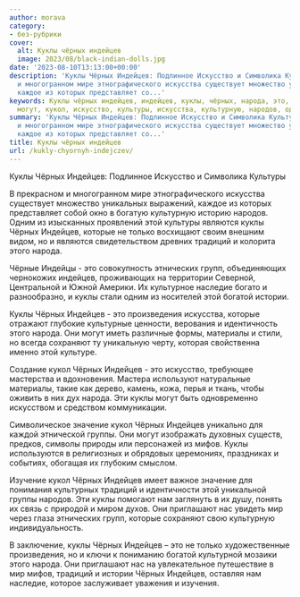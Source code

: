 ```yaml
---
author: morava
category:
- без-рубрики
cover:
  alt: Куклы чёрных индейцев
  image: 2023/08/black-indian-dolls.jpg
date: '2023-08-10T13:13:00+00:00'
description: 'Куклы Чёрных Индейцев: Подлинное Искусство и Символика Культуры В прекрасном
  и многогранном мире этнографического искусства существует множество уникальных выражений,
  каждое из которых представляет со...'
keywords: Куклы чёрных индейцев, индейцев, куклы, чёрных, народа, это, которые, традиций,
  могут, кукол, искусство, культуры, искусства, культурную, народов, одним
summary: 'Куклы Чёрных Индейцев: Подлинное Искусство и Символика Культуры В прекрасном
  и многогранном мире этнографического искусства существует множество уникальных выражений,
  каждое из которых представляет со...'
title: Куклы чёрных индейцев
url: /kukly-chyornyh-indejczev/
---
```


Куклы Чёрных Индейцев: Подлинное Искусство и Символика Культуры

В прекрасном и многогранном мире этнографического искусства существует множество уникальных выражений, каждое из которых представляет собой окно в богатую культурную историю народов. Одним из изысканных проявлений этой культуры являются куклы Чёрных Индейцев, которые не только восхищают своим внешним видом, но и являются свидетельством древних традиций и колорита этого народа.

Чёрные Индейцы \- это совокупность этнических групп, объединяющих чернокожих индейцев, проживающих на территории Северной, Центральной и Южной Америки. Их культурное наследие богато и разнообразно, и куклы стали одним из носителей этой богатой истории.

Куклы Чёрных Индейцев \- это произведения искусства, которые отражают глубокие культурные ценности, верования и идентичность этого народа. Они могут иметь различные формы, материалы и стили, но всегда сохраняют ту уникальную черту, которая свойственна именно этой культуре.

Создание кукол Чёрных Индейцев \- это искусство, требующее мастерства и вдохновения. Мастера используют натуральные материалы, такие как дерево, камень, кожа, перья и ткань, чтобы оживить в них дух народа. Эти куклы могут быть одновременно искусством и средством коммуникации.

Символическое значение кукол Чёрных Индейцев уникально для каждой этнической группы. Они могут изображать духовных существ, предков, символы природы или персонажей из мифов. Куклы используются в религиозных и обрядовых церемониях, праздниках и событиях, обогащая их глубоким смыслом.

Изучение кукол Чёрных Индейцев имеет важное значение для понимания культурных традиций и идентичности этой уникальной группы народов. Эти куклы помогают нам заглянуть в их душу, понять их связь с природой и миром духов. Они приглашают нас увидеть мир через глаза этнических групп, которые сохраняют свою культурную индивидуальность.

В заключение, куклы Чёрных Индейцев – это не только художественные произведения, но и ключи к пониманию богатой культурной мозаики этого народа. Они приглашают нас на увлекательное путешествие в мир мифов, традиций и истории Чёрных Индейцев, оставляя нам наследие, которое заслуживает уважения и изучения.
